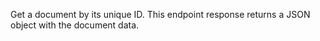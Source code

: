 Get a document by its unique ID.
This endpoint response returns a JSON object with the document data.
